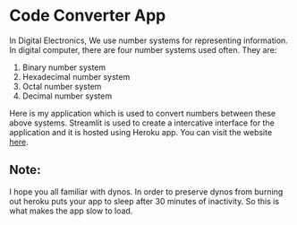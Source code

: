 # Code Converter App

 In Digital Electronics, We use number systems for representing information. In digital computer, there are four number systems used often. They are:
  
  1. Binary number system
  2. Hexadecimal number system
  3. Octal number system
  4. Decimal number system

Here is my application which is used to convert numbers between these above systems. Streamlit is used to create a intercative interface for the application and it is hosted using Heroku app. You can visit the website [here]( https://codeconverterapp.herokuapp.com/).

## Note:
  I hope you all familiar with dynos. In order to preserve dynos from burning out heroku puts your app to sleep after 30 minutes of inactivity. So this is what makes the app slow to load.
